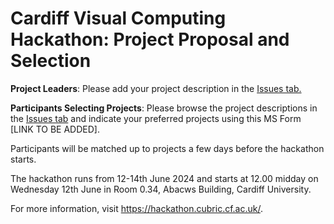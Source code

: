 # Cardiff Visual Computing Hackathon: Project Proposal and Selection

**Project Leaders**: Please add your project description in the [Issues tab.](https://github.com/Lewis-Kitchingman/VIC-HACK-2024/issues)

**Participants Selecting Projects**: Please browse the project descriptions in the [Issues tab](https://github.com/Lewis-Kitchingman/VIC-HACK-2024/issues) and indicate your preferred projects using this MS Form [LINK TO BE ADDED].

Participants will be matched up to projects a few days before the hackathon starts. 

The hackathon runs from 12-14th June 2024 and starts at 12.00 midday on Wednesday 12th June in Room 0.34, Abacws Building, Cardiff University. 

For more information, visit https://hackathon.cubric.cf.ac.uk/.
